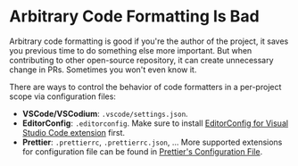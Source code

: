 # Arbitrary Code Formatting Is Bad

<!-- tl;dr starts -->

Arbitrary code formatting is good if you're the author of the project, it saves you previous time to do something else more important. But when contributing to other open-source repository, it can create unnecessary change in PRs. Sometimes you won't even know it.

<!-- tl;dr ends -->

There are ways to control the behavior of code formatters in a per-project scope via configuration files:

- **VSCode/VSCodium**: `.vscode/settings.json`.
- **EditorConfig**: `.editorconfig`. Make sure to install [EditorConfig for Visual Studio Code extension](https://marketplace.visualstudio.com/items?itemName=EditorConfig.EditorConfig) first.
- **Prettier**: `.prettierrc`, `.prettierrc.json`, ... More supported extensions for configuration file can be found in [Prettier's Configuration File](https://prettier.io/docs/configuration).

